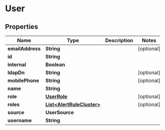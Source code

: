 

# User


## Properties

Name | Type | Description | Notes
------------ | ------------- | ------------- | -------------
**emailAddress** | **String** |  |  [optional]
**id** | **String** |  | 
**internal** | **Boolean** |  | 
**ldapDn** | **String** |  |  [optional]
**mobilePhone** | **String** |  |  [optional]
**name** | **String** |  | 
**role** | [**UserRole**](UserRole.md) |  |  [optional]
**roles** | [**List&lt;AlertRuleCluster&gt;**](AlertRuleCluster.md) |  |  [optional]
**source** | **UserSource** |  | 
**username** | **String** |  | 



